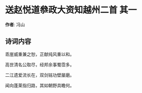 # 送赵悦道叅政大资知越州二首  其一

**作者**: 冯山

## 诗词内容

乖崖威重兼之恕，正献纯风重以和。

高世清名公取尽，经邦余事蜀霑多。

二江遗爱流长在，双剑铭功壁屡磨。

闻向蓬莱指归路，其如朝野具瞻何。

